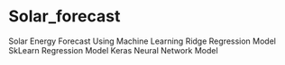 # Solar_forecast
Solar Energy Forecast Using Machine Learning
Ridge Regression Model
SkLearn Regression Model
Keras Neural Network Model
